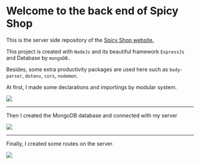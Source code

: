 # Welcome to the back end of Spicy Shop
<p>This is the server side repository of the <a href="https://spicy-shop.netlify.app">Spicy Shop website.</a></p>
<p>This project is created with <code>NodeJs</code> and its beautiful framework <code>ExpressJs</code> and Database by <code>mongoDB.</code> </p>
<p>Besides, some extra productivity packages are used here such as <code>body-parser</code>, <code>dotenv</code>, <code>cors</code>, <code>nodemon</code>.
<p>At first, I made some declarations and importings by modular system. </p>
<img src="https://i.ibb.co/QvR82WP/importing.png" />
<hr>
<p>Then I created the MongoDB database and connected with my server</p>
<img src="https://i.ibb.co/TvbXLmC/db.png" />
<hr>
<p>Finally, I created some routes on the server. </p>
<img src="https://i.ibb.co/RzjKnJ7/route.png" />